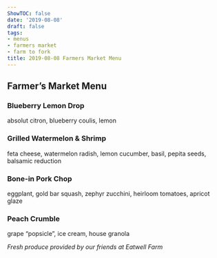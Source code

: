 ```yaml
---
ShowTOC: false
date: '2019-08-08'
draft: false
tags:
- menus
- farmers market
- farm to fork
title: 2019-08-08 Farmers Market Menu
---
```


## Farmer’s Market Menu

### Blueberry Lemon Drop

absolut citron, blueberry coulis, lemon

### Grilled Watermelon & Shrimp

feta cheese, watermelon radish, lemon cucumber,
basil, pepita seeds, balsamic reduction

### Bone\-in Pork Chop

eggplant, gold bar squash, zephyr zucchini,
heirloom tomatoes, apricot glaze

### Peach Crumble

grape “popsicle”, ice cream, house granola


*Fresh produce provided by our friends at Eatwell Farm*

